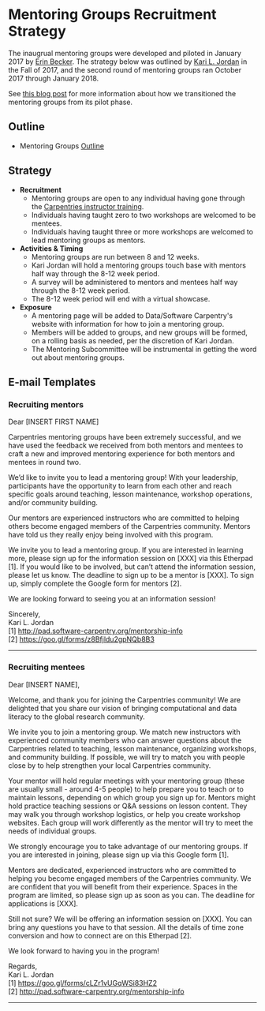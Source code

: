 # Mentoring Groups Recruitment Strategy
The inaugrual mentoring groups were developed and piloted in January 2017 by [Erin Becker](https://github.com/ErinBecker). The strategy below was outlined by [Kari L. Jordan](https://github.com/kariljordan) in the Fall of 2017, and the second round of mentoring groups ran October 2017 through January 2018.

See [this blog post](http://www.datacarpentry.org/blog/mentorship-wrap-up/) for more information about how we transitioned the mentoring groups from its pilot phase.

## Outline
+ Mentoring Groups [Outline](https://github.com/carpentries/mentoring/blob/master/mentoring-groups/program-outline.md)

## Strategy
+ **Recruitment**
  + Mentoring groups are open to any individual having gone through the [Carpentries instructor training](https://carpentries.github.io/instructor-training/).
  + Individuals having taught zero to two workshops are welcomed to be mentees.
  + Individuals having taught three or more workshops are welcomed to lead mentoring groups as mentors.
+ **Activities & Timing**
  + Mentoring groups are run between 8 and 12 weeks.
  + Kari Jordan will hold a mentoring groups touch base with mentors half way through the 8-12 week period.
  + A survey will be administered to mentors and mentees half way through the 8-12 week period.
  + The 8-12 week period will end with a virtual showcase.
+ **Exposure**
  + A mentoring page will be added to Data/Software Carpentry's website with information for how to join a mentoring group.
  + Members will be added to groups, and new groups will be formed, on a rolling basis as needed, per the discretion of Kari Jordan.
  + The Mentoring Subcommittee will be instrumental in getting the word out about mentoring groups.

## E-mail Templates
### Recruiting mentors

Dear [INSERT FIRST NAME]

Carpentries mentoring groups have been extremely successful, and we have used the feedback we received from both mentors and mentees to craft a new and improved mentoring experience for both mentors and mentees in round two.

We’d like to invite you to lead a mentoring group! With your leadership, participants have the opportunity to learn from each other and reach specific goals around teaching, lesson maintenance, workshop operations, and/or community building.

Our mentors are experienced instructors who are committed to helping others become engaged members of the Carpentries community. Mentors have told us they really enjoy being involved with this program. 
                   
We invite you to lead a mentoring group. If you are interested in learning more, please sign up for the information session on [XXX] via this Etherpad [1]. If you would like to be involved, but can’t attend the information session, please let us know. The deadline to sign up to be a mentor is [XXX]. To sign up, simply complete the Google form for mentors [2].
                                     
We are looking forward to seeing you at an information session!
                   
Sincerely,  
Kari L. Jordan   
[1] http://pad.software-carpentry.org/mentorship-info  
[2] https://goo.gl/forms/z8Bfjldu2gpNQb8B3   

____________________________________________________________________________

### Recruiting mentees

Dear [INSERT NAME],

Welcome, and thank you for joining the Carpentries community! We are delighted that you share our vision of bringing computational and data literacy to the global research community.

We invite you to join a mentoring group. We match new instructors with experienced community members who can answer questions about the Carpentries related to teaching, lesson maintenance, organizing workshops, and community building. If possible, we will try to match you with people close by to help strengthen your local Carpentries community.

Your mentor will hold regular meetings with your mentoring group (these are usually small - around 4-5 people) to help prepare you to teach or to maintain lessons, depending on which group you sign up for. Mentors might hold practice teaching sessions or Q&A sessions on lesson content. They may walk you through workshop logistics, or help you create workshop websites. Each group will work differently as the mentor will try to meet the needs of individual groups.

We strongly encourage you to take advantage of our mentoring groups. If you are interested in joining, please sign up via this Google form [1].

Mentors are dedicated, experienced instructors who are committed to helping you become engaged members of the Carpentries community. We are confident that you will benefit from their experience. Spaces in the program are limited, so please sign up as soon as you can. The deadline for applications is [XXX].

Still not sure? We will be offering an information session on [XXX]. You can bring any questions you have to that session. All the details of time zone conversion and how to connect are on this Etherpad [2]. 

We look forward to having you in the program!

Regards,  
Kari L. Jordan   
[1] https://goo.gl/forms/cLZr1vUGqWSi83HZ2  
[2] http://pad.software-carpentry.org/mentorship-info   

____________________________________________________________________________
